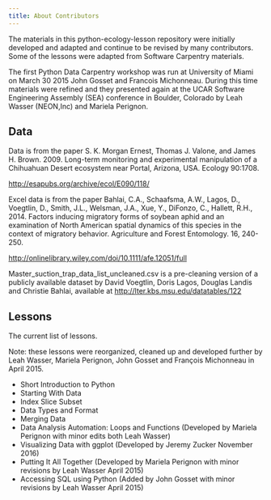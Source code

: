 ```yaml
---
title: About Contributors
---
```

The materials in this python-ecology-lesson repository were initially developed
and adapted and continue to be revised by many contributors. Some of the lessons
were adapted from Software Carpentry materials.

The first Python Data Carpentry workshop was run at University of Miami on March
30 2015 John Gosset and Francois Michonneau. During this time materials were
refined and they presented again at the UCAR Software Engineering Assembly (SEA)
conference in Boulder, Colorado by Leah Wasser (NEON,Inc) and Mariela Perignon.

## Data

Data is from the paper S. K. Morgan Ernest, Thomas J. Valone, and James H.
Brown. 2009. Long-term monitoring and experimental manipulation of a Chihuahuan
Desert ecosystem near Portal, Arizona, USA. Ecology 90:1708.

<http://esapubs.org/archive/ecol/E090/118/>

Excel data is from the paper Bahlai, C.A., Schaafsma, A.W., Lagos, D., Voegtlin,
D., Smith, J.L., Welsman, J.A., Xue, Y., DiFonzo, C., Hallett, R.H., 2014.
Factors inducing migratory forms of soybean aphid and an examination of North
American spatial dynamics of this species in the context of migratory behavior.
Agriculture and Forest Entomology. 16, 240-250.

<http://onlinelibrary.wiley.com/doi/10.1111/afe.12051/full>

Master_suction_trap_data_list_uncleaned.csv is a pre-cleaning version of a
publicly available dataset by David Voegtlin, Doris Lagos, Douglas Landis and
Christie Bahlai, available at <http://lter.kbs.msu.edu/datatables/122>

## Lessons

The current list of lessons.

Note: these lessons were reorganized, cleaned up and developed further by Leah
Wasser, Mariela Perignon, John Gosset and François Michonneau in April 2015.

 - Short Introduction to Python
 - Starting With Data
 - Index Slice Subset
 - Data Types and Format
 - Merging Data
 - Data Analysis Automation: Loops and Functions (Developed by Mariela Perignon with minor edits both Leah Wasser)
 - Visualizing Data with ggplot (Developed by Jeremy Zucker November 2016)
 - Putting It All Together (Developed by Mariela Perignon with minor revisions by Leah Wasser April 2015)
 - Accessing SQL using Python (Added by John Gosset with minor revisions by Leah Wasser April 2015)
